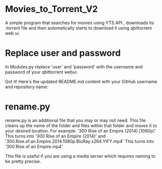 # Movies_to_Torrent_V2
A simple program that searches for movies using YTS API , downloads its .torrent file and then automatically starts to download it using qbittorrent web ui.

# Replace user and password
In Modules.py replace 'user' and 'password' with the username and password of your qbittorrent webui.

Got it! Here's the updated README.md content with your GitHub username and repository name:

# rename.py
rename.py is an additional file that you may or may not need. This file cleans up the name of the folder and files within that folder and moves it to your desired location. For example: '300 Rise of an Empire (2014) [1080p]' This turns into '300 Rise of an Empire (2014)' and '300.Rise.of.an.Empire.2014.1080p.BluRay.x264.YIFY.mp4' This turns into '300 Rise of an Empire.mp4'

This file is useful if you are using a media server which requires naming to be pretty precise.
